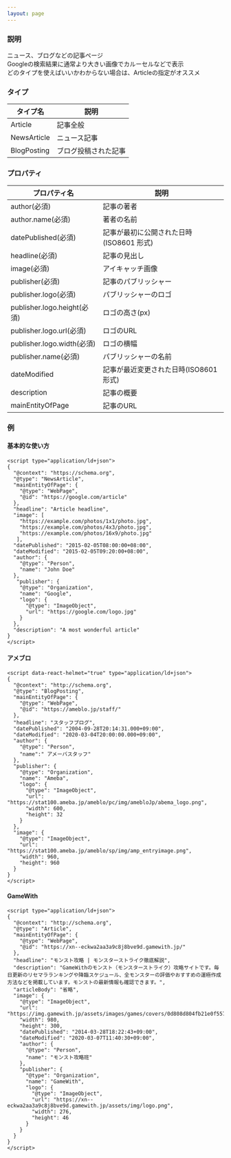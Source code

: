 ```yaml
---
layout: page
---
```


### 説明

ニュース、ブログなどの記事ページ  
Googleの検索結果に通常より大きい画像でカルーセルなどで表示  
どのタイプを使えばいいかわからない場合は、Articleの指定がオススメ

### タイプ

| タイプ名    | 説明                 |
| ----------- | -------------------- |
| Article     | 記事全般             |
| NewsArticle | ニュース記事         |
| BlogPosting | ブログ投稿された記事 |

### プロパティ

| プロパティ名                | 説明                                     |
| --------------------------- | ---------------------------------------- |
| author(必須)                | 記事の著者                               |
| author.name(必須)           | 著者の名前                               |
| datePublished(必須)         | 記事が最初に公開された日時(ISO8601 形式) |
| headline(必須)              | 記事の見出し                             |
| image(必須)                 | アイキャッチ画像                         |
| publisher(必須)             | 記事のパブリッシャー                     |
| publisher.logo(必須)        | パブリッシャーのロゴ                     |
| publisher.logo.height(必須) | ロゴの高さ(px)                           |
| publisher.logo.url(必須)    | ロゴのURL                               |
| publisher.logo.width(必須)  | ロゴの横幅                               |
| publisher.name(必須)        | パブリッシャーの名前                     |
| dateModified                | 記事が最近変更された日時(ISO8601 形式)   |
| description                 | 記事の概要                               |
| mainEntityOfPage            | 記事のURL                               |

### 例
#### 基本的な使い方
    <script type="application/ld+json">
    {
      "@context": "https://schema.org",
      "@type": "NewsArticle",
      "mainEntityOfPage": {
        "@type": "WebPage",
        "@id": "https://google.com/article"
      },
      "headline": "Article headline",
      "image": [
        "https://example.com/photos/1x1/photo.jpg",
        "https://example.com/photos/4x3/photo.jpg",
        "https://example.com/photos/16x9/photo.jpg"
       ],
      "datePublished": "2015-02-05T08:00:00+08:00",
      "dateModified": "2015-02-05T09:20:00+08:00",
      "author": {
        "@type": "Person",
        "name": "John Doe"
      },
       "publisher": {
        "@type": "Organization",
        "name": "Google",
        "logo": {
          "@type": "ImageObject",
          "url": "https://google.com/logo.jpg"
        }
      },
      "description": "A most wonderful article"
    }
    </script>

#### アメブロ

    <script data-react-helmet="true" type="application/ld+json">
    {
      "@context": "http://schema.org",
      "@type": "BlogPosting",
      "mainEntityOfPage": {
        "@type": "WebPage",
        "@id": "https://ameblo.jp/staff/"
      },
      "headline": "スタッフブログ",
      "datePublished": "2004-09-28T20:14:31.000+09:00",
      "dateModified": "2020-03-04T20:00:00.000+09:00",
      "author": {
        "@type": "Person",
        "name":" アメーバスタッフ"
      },
      "publisher": {
        "@type": "Organization",
        "name": "Ameba",
        "logo": {
          "@type": "ImageObject",
          "url": "https://stat100.ameba.jp/ameblo/pc/img/amebloJp/abema_logo.png",
          "width": 600,
          "height": 32
        }
      },
      "image": {
        "@type": "ImageObject",
        "url": "https://stat100.ameba.jp/ameblo/sp/img/amp_entryimage.png",
        "width": 960,
        "height": 960
      }
    }
    </script>

#### GameWith
    <script type="application/ld+json">
    {
      "@context": "http://schema.org",
      "@type": "Article",
      "mainEntityOfPage": {
        "@type": "WebPage",
        "@id": "https://xn--eckwa2aa3a9c8j8bve9d.gamewith.jp/"
      },
      "headline": "モンスト攻略 | モンスターストライク徹底解説",
      "description": "GameWithのモンスト（モンスターストライク）攻略サイトです。毎日更新のリセマラランキングや降臨スケジュール、全モンスターの評価やおすすめの運極作成方法などを掲載しています。モンストの最新情報も確認できます。",
      "articleBody": "省略",
      "image": {
        "@type": "ImageObject",
        "url": "https://img.gamewith.jp/assets/images/games/covers/0d808d804fb21e0f557ead7ed401f9b5.png",
        "width": 980,
        "height": 300,
        "datePublished": "2014-03-28T18:22:43+09:00",
        "dateModified": "2020-03-07T11:40:30+09:00",
        "author": {
          "@type": "Person",
          "name": "モンスト攻略班"
        },
        "publisher": {
          "@type": "Organization",
          "name": "GameWith",
          "logo": {
            "@type": "ImageObject",
            "url": "https://xn--eckwa2aa3a9c8j8bve9d.gamewith.jp/assets/img/logo.png",
            "width": 276,
            "height": 46
          }
        }
      }
    }
    </script>
